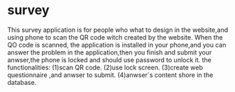 # survey
This survey application is for people who what to design in the website,and using phone to scan the QR code witch created by the website. When the QO code is scanned, the application is installed in your phone,and you can answer the problem in the application,then you finish and submit your anwser,the phone is locked and should use password to unlock it.
the functionalities:
(1)scan QR code.
(2)use lock screen.
(3)create web questionnaire ,and anwser to submit.
(4)anwser`s content shore in the database.

